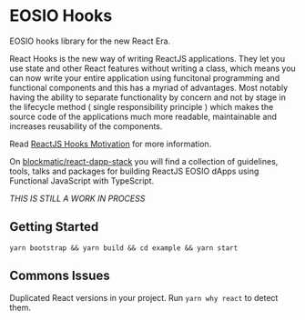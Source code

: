 # EOSIO Hooks

EOSIO hooks library for the new React Era.

React Hooks is the new way of writing ReactJS applications. They let you use state and other React features without writing a class, which means you can now write your entire application using funcitonal programming and functional components and this has a myriad of advantages. Most notably having the ability to separate functionality by concern and not by stage in the lifecycle method ( single responsibility principle ) which makes the source code of the applications much more readable, maintainable and increases reusability of the components.

Read [ReactJS Hooks Motivation](https://reactjs.org/docs/hooks-intro.html#motivation) for more information.

On [blockmatic/react-dapp-stack](https://github.com/blockmatic/react-dapp-stack) you will find a collection of guidelines, tools, talks and packages for building ReactJS EOSIO dApps using Functional JavaScript with TypeScript.

_THIS IS STILL A WORK IN PROCESS_

## Getting Started

`yarn bootstrap && yarn build && cd example && yarn start`

## Commons Issues

Duplicated React versions in your project. Run `yarn why react` to detect them.
